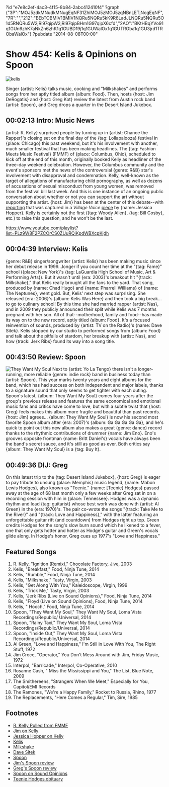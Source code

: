 ?id "e7e8c2ef-4ac3-4f15-8b84-2abc412410f4"
?graph {"3P":"MOJ5zdkMNudkMNugEqNF31ZhiMOJ5zMOJ5zqNBnLETjNcgEqNF","7R":"","212":"BEbTOBMIV1BMIV1NQRu5NQRu5kK9R6LadJLNQRu5NQRu5O1d5RNQRu5W2jRl97qipW2jRl97qipBHm1G97qipX6cfd","2AO":"BKtHBqYVo91q1GUn6zhK7aNkZn6zhK1q1GUBD19j1q1GUWalOx1q1GUTROba1q1GU3jrd1TRObaWalOx"}
?pubdate "2014-08-08T00:00"

# Show 454: Kelis & Opinions on Spoon
![kelis](https://static.soundopinions.org/images/2014/kelis_web2.jpg)

Singer {artist: Kelis} talks music, cooking and "Milkshakes" and performs songs from her aptly titled album {album: Food}. Then, hosts {host: Jim DeRogatis} and {host: Greg Kot} review the latest from Austin rock band {artist: Spoon}, and Greg drops a quarter in the Desert Island Jukebox.

## 00:02:13 Intro: Music News
{artist: R. Kelly} surprised people by turning up in {artist: Chance the Rapper}'s closing set on the final day of the {tag: Lollapalooza} festival in {place: Chicago} this past weekend, but it's his involvement with another, much smaller festival that has been making headlines. The {tag: Fashion Meets Music Festival} (FMMF) of {place: Columbus, Ohio}, scheduled to kick off at the end of this month, originally booked Kelly as headliner of the three-day weekend celebration. However, the Columbus community and the event's sponsors met the news of the controversial {genre: R&B} star's involvement with disapproval and condemnation.  Kelly, well-known as the target of allegations of manufacturing child pornography, as well as dozens of accusations of sexual misconduct from young women, was removed from the festival bill last week. And this is one instance of an ongoing public conversation about whether or not you can support the art without supporting the artist. {host: Jim} has been at the center of this debate--with [reporting](http://www.wbez.org/blogs/jim-derogatis/2013-07/kelly-conversations-more-questions-answers-about-r-kelly-headlining) that was captured in a *Village Voice* [piece](http://blogs.villagevoice.com/music/2013/12/read_the_stomac.php) by {name: Jessica Hopper}.  Kelly is certainly not the first ({tag: Woody Allen}, {tag: Bill Cosby}, etc.) to raise this question, and he won't be the last. 

https://www.youtube.com/playlist?list=PLz9W8F2PZCOrCS0ZUuRQiKpdWBXcpKjdh

## 00:04:39 Interview: Kelis
{genre: R&B} singer/songwriter {artist: Kelis} has been making music since her debut release in 1999…longer if you count her time at the "{tag: Fame}" school ({place: New York}'s {tag: LaGuardia High School of Music, Art & Performing Arts}). But it wasn't until {era: 2003}'s breakout hit "{track: Milkshake}," that Kelis really brought all the fans to the yard. That song, produced by {name: Chad Hugo} and {name: Pharrell Williams} of {name: The Neptunes}, went gold. But, Kelis' next step was surprising. She released {era: 2006}'s {album: Kelis Was Here} and then took a big break…to go to culinary school! By this time she had married rapper {artist: Nas}, and in 2009 they publicly announced their split while Kelis was 7 months pregnant with her son. All of that--motherhood, family and food--has made its way on to the new record, aptly titled {album: Food}. It's a focused reinvention of sounds, produced by {artist: TV on the Radio}'s {name: Dave Sitek}. Kelis stopped by our studio to performed songs from {album: Food} and talk about the pitfalls of stardom, her breakup with {artist: Nas}, and how {track: Jerk Ribs} found its way into a song title.


## 00:43:50 Review: Spoon
![They Want My Soul](https://static.soundopinions.org/assets/454/2120.jpg)
Next to {artist: Yo La Tengo} there isn't a longer-running, more reliable {genre: indie rock} band in business today than {artist: Spoon}. This year marks twenty years and eight albums for the band, which has had success on both independent and major labels, thanks to a signature sound that only seems to get tighter with each outing. Spoon's latest, {album: They Want My Soul} comes four years after the group's previous release and features the same economical and emotional music fans and critics have come to love, but with a subtle twist that {host: Greg} feels makes this album more fragile and beautiful than past records. {host: Jim} agrees... {album: They Want My Soul} is now his second most favorite Spoon album after {era: 2007}'s {album: Ga Ga Ga Ga Ga}, and he's quick to point out this new album also makes a great {genre: dance} record thanks to the rhythmic contributions of drummer {name: Jim Eno}. Eno's grooves opposite frontman {name: Britt Daniel's} vocals have always been the band's secret sauce, and it's still as good as ever. Both critics say {album: They Want My Soul} is a {tag: Buy It}.   


## 00:49:36 DIJ: Greg
On this latest trip to the {tag: Desert Island Jukebox}, {host: Greg} is eager to pay tribute to unsung {place: Memphis} music legend, {name: Mabon Lewis Hodges}, also known as "Teenie." {name: [Teenie] Hodges} passed away at the age of 68 last month only a few weeks after Greg sat in on a recording session with him in {place: Tennessee}. Hodges was a dynamic rhythm and lead {tag: guitarist} whose best work was done with {artist: Al Green} in the {era: 1970}'s. The pair co-wrote the songs "{track: Take Me to the River}" and "{track: Love and Happiness}," with the latter featuring an unforgettable guitar rift (and countdown) from Hodges right up top. Green credits Hodges for the song's slow burn sound which he likened to a fever, one that only gets hotter and hotter as Hodge's guitar and Green's vocals glide along. In Hodge's honor, Greg cues up 1977's "Love and Happiness."


## Featured Songs
1. R. Kelly, "Ignition (Remix)," Chocolate Factory, Jive, 2003
1. Kelis, "Breakfast," Food, Ninja Tune, 2014 
1. Kelis, "Rumble," Food, Ninja Tune, 2014 
1. Kelis, "Milkshake," Tasty, Virgin, 2003  
1. Kelis, "Get Along With You," Kaleidoscope, Virgin, 1999 
1. Kelis, "Trick Me," Tasty, Virgin, 2003 
1. Kelis, "Jerk Ribs (Live on Sound Opinions)," Food, Ninja Tune, 2014 
1. Kelis, "Floyd (Live on Sound Opinions), Food, Ninja Tune, 2014 
1. Kelis, " Hooch," Food, Ninja Tune, 2014 
1. Spoon, "They Want My Soul," They Want My Soul, Loma Vista Recordings/Republic/ Universal, 2014 
1. Spoon, "Rainy Taxi," They Want My Soul, Loma Vista Recordings/Republic/Universal, 2014 
1. Spoon, "Inside Out," They Want My Soul, Loma Vista Recordings/Republic/Universal, 2014 
1. Al Green, "Love and Happiness," I'm Still in Love With You, The Right Stuff, 1972 
1. Jim Croce, "Operator," You Don't Mess Around with Jim, Friday Music, 1972 
1. Interpol, "Barricade," Interpol, Co-Operative, 2010  
1. Rosanne Cash, " Miss the Mississippi and You," The List, Blue Note, 2009 
1. The Smithereens, "Strangers When We Meet," Especially for You, Capitol/EMI Records 
1. The Ramones, "We're a Happy Family," Rocket to Russia, Rhino, 1977 
1. The Replacements, "Here Comes a Regular," Tim, Sire, 1985 


## Footnotes
- [R. Kelly Pulled from FMMF](http://www.columbusalive.com/content/blogs/thelatest/2014/07/r-kelly-fmmf-part-ways.html)
- [Jim on Kelly](http://www.wbez.org/blogs/jim-derogatis/2014-07/columbus-musicians-and-fans-balk-r-kelly-festival-headliner-110543)
- [Jessica Hopper on Kelly](http://blogs.villagevoice.com/music/2013/12/read_the_stomac.php)
- [Kelis](http://www.iamkelis.com/)
- [Milkshake](https://www.youtube.com/watch?v=pGL2rytTraA)
- [Dave Sitek](http://en.wikipedia.org/wiki/Dave_Sitek)
- [Spoon](http://www.spoontheband.com/)
- [Jim's Spoon review](http://www.wbez.org/blogs/jim-derogatis/2014-08/spoon-has-soul-spare-110608)
- [Greg's Spoon review](http://www.chicagotribune.com/entertainment/music/kot/ct-spoon-album-review-20140804-column.html)
- [Spoon on Sound Opinions](http://www.soundopinions.org/show/102)
- [Teenie Hodges obituary](http://www.rollingstone.com/music/news/teenie-hodges-songwriter-and-guitarist-for-al-green-dead-at-68-20140624)
